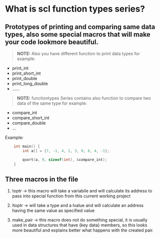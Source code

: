 # What is scl function types series?

## Prototypes of printing and comparing same data types, also some special macros that will make your code lookmore beautiful.

>**NOTE:** Also you have different function to print data types for example:

* print_int
* print_short_int
* print_double
* print_long_double
* ......

>**NOTE:** functiontypes Series contains also function to compare two data of the same type for example:

* compare_int
* compare_short_int
* compare_double
* ...

Example:

```C
    int main() {
        int a[] = {7, -1, 4, 1, 3, 9, 8, 4, -1};

        qsort(a, 9, sizeof(int), &compare_int);
    }
```

## Three macros in the file

1. toptr -> this macro will take a variabile and will calculate its address to pass into special function from this current working project

2. ltoptr -> will take a type and a lvalue and will calculate an address having the same value as specified value

3. make_pair -> this macro does not do something special, it is usually used in data structures that have {key data} members, so this looks more beautiful and explains better what happens with the created pair.